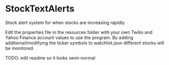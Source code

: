 # StockTextAlerts
Stock alert system for when stocks are increasing rapidly


Edit the properties file in the resources folder with your own Twilio and Yahoo Finance account values to use the program.
By adding additional/modifying the ticker symbols to watchlist.json different stocks will be monitored.

TODO: edit readme so it looks semi-normal
